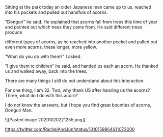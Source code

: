 Sitting at the park today an older Japanese man came up to us, reached into his pockets and pulled out handfuls of acorns.

"Donguri" he said. He explained that acorns fall from trees this time of year and pointed out which trees they came from. He said different trees produce

different types of acorns, as he reached into another pocket and pulled out even more acorns, these longer, more yellow.

"What do you do with them?" I asked.

"I give them to children" he said, and handed us each an acorn. He thanked us and walked away, back into the trees.

There are many things I still do not understand about this interaction.

For one thing, I am 32. Two, why thank US after handing us the acorns? Three, what do I do with this acorn?

I do not know the answers, but I hope you find great bounties of acorns, Donguri Man.

![[Pasted image 20201020221255.png]]

https://twitter.com/RachelAndJun/status/1310159964611072000